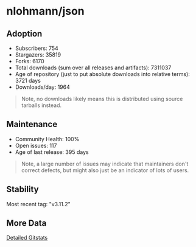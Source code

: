 # nlohmann/json

## Adoption

- Subscribers: 754
- Stargazers: 35819
- Forks: 6170
- Total downloads (sum over all releases and artifacts): 7311037
- Age of repository (just to put absolute downloads into relative terms): 3721 days
- Downloads/day: 1964

> Note, no downloads likely means this is distributed using source tarballs instead.

## Maintenance

- Community Health: 100%
- Open issues: 117
- Age of last release: 395 days

> Note, a large number of issues may indicate that maintainers don't correct defects, but might also
> just be an indicator of lots of users.

## Stability

Most recent tag: "v3.11.2"

## More Data

[Detailed Gitstats](/bazel-catalog/gitstats/nlohmann/json)

